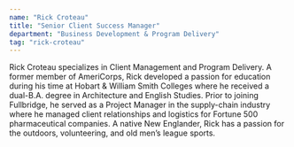 ```yaml
---
name: "Rick Croteau"
title: "Senior Client Success Manager"
department: "Business Development & Program Delivery"
tag: "rick-croteau"
---
```

<p>
  Rick Croteau specializes in Client Management and Program Delivery. A former member of AmeriCorps, Rick developed a passion for education during his time at Hobart &amp; William Smith Colleges where he received a dual-B.A. degree in Architecture and English Studies. Prior to joining Fullbridge, he served as a Project Manager in the supply-chain industry where he managed client relationships and logistics for Fortune 500 pharmaceutical companies. A native New Englander, Rick has a passion for the outdoors, volunteering, and old men&rsquo;s league sports.
</p>
